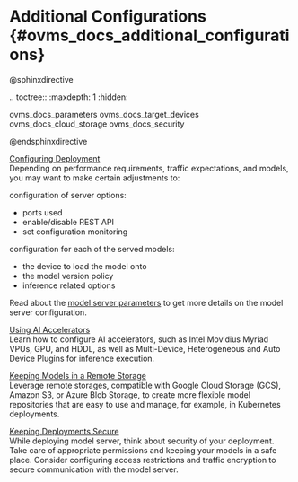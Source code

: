 # Additional Configurations {#ovms_docs_additional_configurations}

@sphinxdirective

.. toctree::
   :maxdepth: 1
   :hidden:

   ovms_docs_parameters
   ovms_docs_target_devices
   ovms_docs_cloud_storage
   ovms_docs_security

@endsphinxdirective

[Configuring Deployment](parameters.md)\
Depending on performance requirements, traffic expectations, and  models, you may want to make certain adjustments to:  

configuration of server options:
- ports used
- enable/disable REST API
- set configuration monitoring 

configuration for each of the served models:  
- the device to load the model onto
- the model version policy
- inference related options

Read about the [model server parameters](parameters.md) to get more details on the model server configuration. 

[Using AI Accelerators](accelerators.md)\
Learn how to configure AI accelerators, such as Intel Movidius Myriad VPUs, 
GPU, and HDDL, as well as Multi-Device, Heterogeneous and Auto Device Plugins for inference execution. 

[Keeping Models in a Remote Storage](using_cloud_storage.md)\
Leverage remote storages, compatible with Google Cloud Storage (GCS), Amazon S3, or Azure Blob Storage, to create more flexible model repositories 
that are easy to use and manage, for example, in Kubernetes deployments. 

[Keeping Deployments Secure](security_considerations.md)\
While deploying model server, think about security of your deployment. Take care of appropriate permissions and keeping your models in a safe place. 
Consider configuring access restrictions and traffic encryption to secure communication with the model server.
